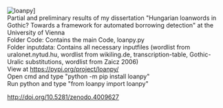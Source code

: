 ![loanpy](https://github.com/martino-vic/Framework-for-computer-aided-borrowing-detection/blob/master/white_logo_dark_background.jpg)]  
Partial and preliminary results of my dissertation "Hungarian loanwords in Gothic? Towards a framework for automated borrowing detection" at the University of Vienna  
Folder Code: Contains the main Code, loanpy.py  
Folder inputdata: Contains all necessary inputfiles (wordlist from uralonet.nytud.hu, wordlist from wikiling.de, transcription-table, Gothic-Uralic substitutions, wordlist from Zaicz 2006)  
View at https://pypi.org/project/loanpy/  
Open cmd and type "python -m pip install loanpy"  
Run python and type "from loanpy import loanpy"   
  
http://doi.org/10.5281/zenodo.4009627
 
